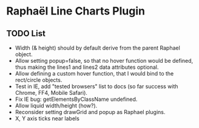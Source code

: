 # Raphaël Line Charts Plugin #

## TODO List ##

*   Width (& height) should by default derive from the parent Raphael object.
*   Allow setting popup=false, so that no hover function would be defined, thus
    making the lines1 and lines2 data attributes optional.
*   Allow defining a custom hover function, that I would bind to the rect/circle objects.
*   Test in IE, add "tested browsers" list to docs (so far success with Chrome, FF4, Mobile
    Safari).
*   Fix IE bug: getElementsByClassName undefined.
*   Allow liquid width/height (how?).
*   Reconsider setting drawGrid and popup as Raphael plugins.
*   X, Y axis ticks near labels